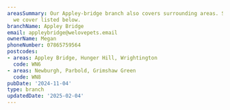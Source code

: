 ```yaml
---
areasSummary: Our Appley-bridge branch also covers surrounding areas. See the locations
  we cover listed below.
branchName: Appley Bridge
email: appleybridge@welovepets.email
ownerName: Megan
phoneNumber: 07865759564
postcodes:
- areas: Appley Bridge, Hunger Hill, Wrightington
  code: WN6
- areas: Newburgh, Parbold, Grimshaw Green
  code: WN8
pubDate: '2024-11-04'
type: branch
updatedDate: '2025-02-04'
---
```




